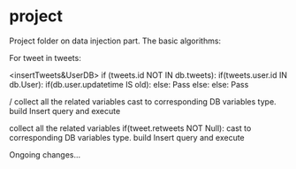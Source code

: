 # project
Project folder on data injection part.
The basic algorithms:

<MainEntry>
For tweet in tweets:
     <insertTweets&UserDB>



<insertTweets&UserDB>
    if (tweets.id NOT IN db.tweets):
        if(tweets.user.id IN db.User):
            if(db.user.updatetime IS old):
                <UpdateUserInfo>
            else:
                Pass
        else:
            <InsertUserInfo>
        <InsertTweets>
    else:
        Pass


<UpdateUserInfo>/<UpdateUserInfo>
	collect all the related variables 
	cast to corresponding DB variables type.
	build Insert query and execute 




<UpdateTweets>
	collect all the related variables 
		if(tweet.retweets NOT Null):
			<insertTweets&UserDB>
	cast to corresponding DB variables type.
	build Insert query and execute 
  
  
  
Ongoing changes...
